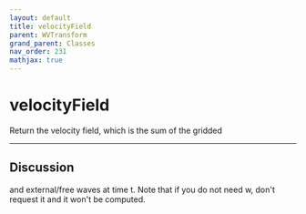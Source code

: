 ```yaml
---
layout: default
title: velocityField
parent: WVTransform
grand_parent: Classes
nav_order: 231
mathjax: true
---
```


#  velocityField

Return the velocity field, which is the sum of the gridded


---

## Discussion
and external/free waves at time t. Note that if you do not
  need w, don't request it and it won't be computed.
